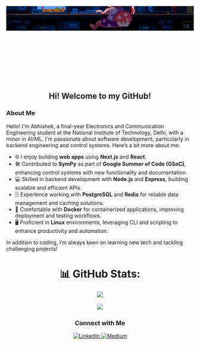 <div align="center">

  <!-- Profile image -->
  <div style="width: 100%; height: 200px; overflow: hidden;">
    <img src="https://raw.githubusercontent.com/abhiphile/abhiphile/main/mario-gif.gif" style="width: 100%; margin-top: -50px;">
  </div>

  ## Hi! Welcome to my GitHub!

</div>


### About Me

Hello! I'm Abhishek, a final-year Electronics and Communication Engineering student at the National Institute of Technology, Delhi, with a minor in AI/ML. I'm passionate about software development, particularly in backend engineering and control systems. Here’s a bit more about me:

- 🌐 I enjoy building **web apps** using **Next.js** and **React**.
- 🛠️ Contributed to **SymPy** as part of **Google Summer of Code (GSoC)**, enhancing control systems with new functionality and documentation.
- 💻 Skilled in backend development with **Node.js** and **Express**, building scalable and efficient APIs.
- 🗄️ Experience working with **PostgreSQL** and **Redis** for reliable data management and caching solutions.
- 🐳 Comfortable with **Docker** for containerized applications, improving deployment and testing workflows.
- 🖥️ Proficient in **Linux** environments, leveraging CLI and scripting to enhance productivity and automation.

In addition to coding, I’m always keen on learning new tech and tackling challenging projects!


<div align="center">

  <!-- Most Used Languages -->
# 📊 GitHub Stats:
![](https://github-readme-stats.vercel.app/api?username=abhiphile&theme=dark&hide_border=false&include_all_commits=false&count_private=false)<br/>

  <!-- GitHub Activity Graph -->
  ![](https://nirzak-streak-stats.vercel.app/?user=abhiphile&theme=dark&hide_border=false)<br/>

  ### Connect with Me

  <div>
    <a href="https://linkedin.com/in/abhishek-kumar-nitdelhi">
      <img src="https://img.shields.io/badge/LinkedIn-%230077B5.svg?logo=linkedin&logoColor=white" alt="LinkedIn">
    </a>
    <a href="https://medium.com/@krabhishek_">
      <img src="https://img.shields.io/badge/Medium-12100E?logo=medium&logoColor=white" alt="Medium">
    </a>
  </div>

</div>
